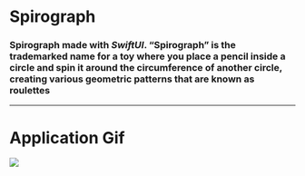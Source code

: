 # Spirograph

### Spirograph made with *SwiftUI*. “Spirograph” is the trademarked name for a toy where you place a pencil inside a circle and spin it around the circumference of another circle, creating various geometric patterns that are known as roulettes

---

# Application Gif

![](Spirograph.gif)

